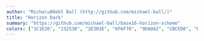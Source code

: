 ```yaml
---
author: "Micha\u00ebl Ball (http://github.com/michael-ball/)"
title: "Horizon Dark"
summary: "https://github.com/michael-ball/base16-horizon-scheme"
colors: ["1C1E26", "232530", "2E303E", "6F6F70", "9DA0A2", "CBCED0", "DCDFE4", "E3E6EE", "E95678", "FAB795", "FAC29A", "29D398", "59E1E3", "26BBD9", "EE64AC", "F09383"]
---
```

